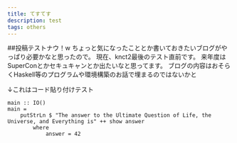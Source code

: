```yaml
---
title: てすてす
description: test
tags: others
---
```


##投稿テストナウ！w
ちょっと気になったこととか書いておきたいブログがやっぱり必要かなと思ったので。
現在、knct2最後のテスト直前です。
来年度はSuperConとかセキュキャンとか出たいなと思ってます。
ブログの内容はおそらくHaskell等のプログラムや環境構築のお話で埋まるのではないかと

↓これはコード貼り付けテスト
~~~{.haskell}
main :: IO()
main = 
    putStrLn $ "The answer to the Ultimate Question of Life, the Universe, and Everything is" ++ show answer
        where
            answer = 42
~~~
